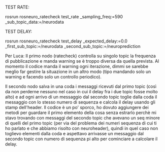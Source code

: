 TEST RATE:

rosrun rosneuro_ratecheck test_rate _sampling_freq:=590 _sub_topic_data:=/neurodata

TEST DELAY: 

rosrun rosneuro_ratecheck test_delay _expected_delay:=0.0 _first_sub_topic:=/neurodata _second_sub_topic:=/neuroprediction


Per Luca:
Il primo nodo (ratecheck) controlla su singolo topic la frequenza di pubblicazione e manda warning se è troppo diversa da quella prevista. Al momento il codice manda il warning ogni iterazione, dimmi se sarebbe meglio far gestire la situazione in un altro modo (tipo mandando solo un warning e facendo solo un controllo periodico).

Il secondo nodo salva in una coda i messaggi ricevuti dal primo topic (così da non perderne nessuno nel caso in cui il delay fra i due topic fosse molto alto) e ad ogni arrivo di un messaggio dal secondo topic toglie dalla coda il messaggio con lo stesso numero di sequenza e calcola il delay usando gli stamp dell'header.
Il codice è un po' sporco, ho dovuto aggiungere dei metodi per guardare il primo elemento della cosa senza estrarlo perchè mi stavo trovando con messaggi del secondo topic che avevano un seq minore di quelli del primo topic (per via del problema dei numeri sequenza di cui ti ho parlato e che abbiamo risolto con neuroheader), quindi in quel caso non toglievo elementi dalla coda e aspettavo arrivasse un messaggio dal secondo topic con numero di sequenza pi
 alto per cominciare a calcolare il delay.
 
 
